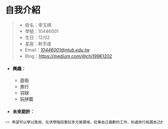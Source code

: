 # **自我介紹**

> - 姓名：李玉棋
> - 學號：10446001
> - 生日：12/02
> - 星座：射手座
> - Email：*10446001@ntub.edu.tw*
> - Blog：https://medium.com/@chi19961202
- #### 興趣：
     - 逛街
     - 旅行
     - 羽球
     - 玩拼圖
- #### 未來期許：
```sh
>> 希望可以學以致用，在求學階段嘗試多方面領域，從事自己喜歡的工作，到處旅行拓展自己的視野，讓生活過得多采多姿。
```

